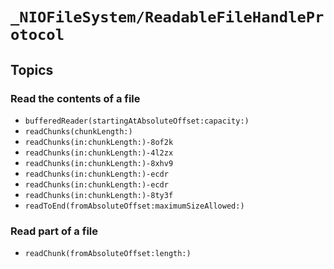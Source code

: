 # ``_NIOFileSystem/ReadableFileHandleProtocol``

## Topics

### Read the contents of a file

- ``bufferedReader(startingAtAbsoluteOffset:capacity:)``
- ``readChunks(chunkLength:)``
- ``readChunks(in:chunkLength:)-8of2k``
- ``readChunks(in:chunkLength:)-4l2zx``
- ``readChunks(in:chunkLength:)-8xhv9``
- ``readChunks(in:chunkLength:)-ecdr``
- ``readChunks(in:chunkLength:)-ecdr``
- ``readChunks(in:chunkLength:)-8ty3f``
- ``readToEnd(fromAbsoluteOffset:maximumSizeAllowed:)``

### Read part of a file

- ``readChunk(fromAbsoluteOffset:length:)``
